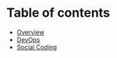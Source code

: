 # Table of contents

* [Overview](README.md)
* [DevOps](devops.md)
* [Social Coding](social-coding.md)
